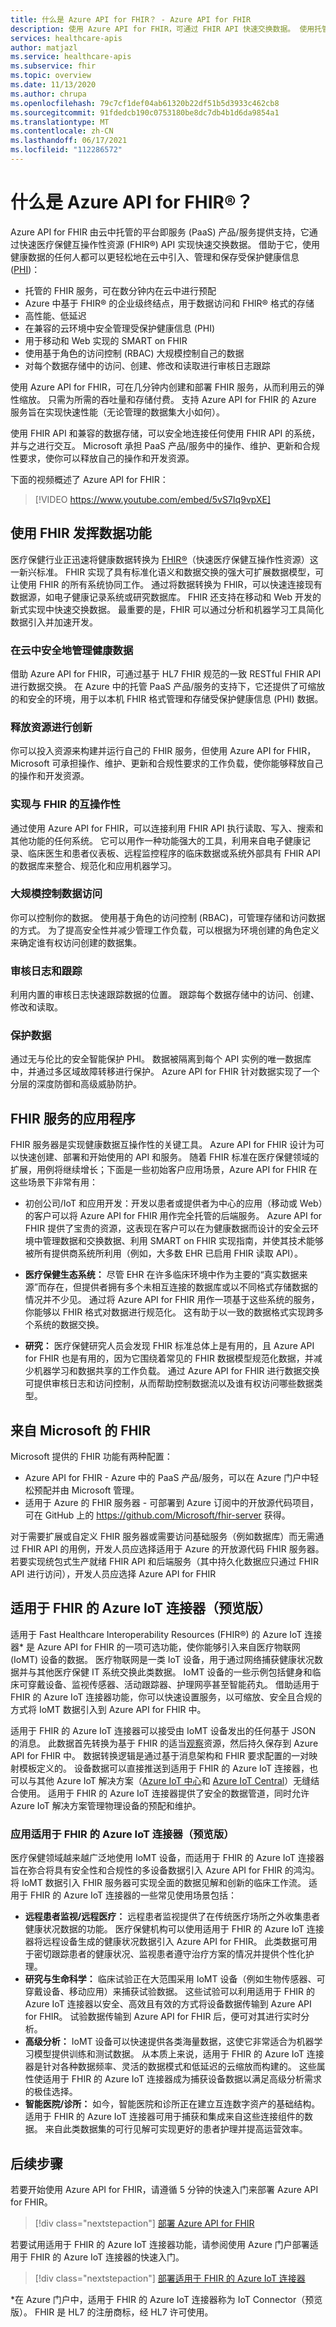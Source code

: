 ```yaml
---
title: 什么是 Azure API for FHIR？ - Azure API for FHIR
description: 使用 Azure API for FHIR，可通过 FHIR API 快速交换数据。 使用托管的云服务引入、管理和保存受保护健康信息 (PHI)。
services: healthcare-apis
author: matjazl
ms.service: healthcare-apis
ms.subservice: fhir
ms.topic: overview
ms.date: 11/13/2020
ms.author: chrupa
ms.openlocfilehash: 79c7cf1def04ab61320b22df51b5d3933c462cb8
ms.sourcegitcommit: 91fdedcb190c0753180be8dc7db4b1d6da9854a1
ms.translationtype: MT
ms.contentlocale: zh-CN
ms.lasthandoff: 06/17/2021
ms.locfileid: "112286572"
---
```

# <a name="what-is-azure-api-for-fhirreg"></a>什么是 Azure API for FHIR&reg;？

Azure API for FHIR 由云中托管的平台即服务 (PaaS) 产品/服务提供支持，它通过快速医疗保健互操作性资源 (FHIR®) API 实现快速交换数据。 借助于它，使用健康数据的任何人都可以更轻松地在云中引入、管理和保存受保护健康信息 ([PHI](https://www.hhs.gov/answers/hipaa/what-is-phi/index.html))： 

- 托管的 FHIR 服务，可在数分钟内在云中进行预配 
- Azure 中基于 FHIR® 的企业级终结点，用于数据访问和 FHIR® 格式的存储
- 高性能、低延迟
- 在兼容的云环境中安全管理受保护健康信息 (PHI)
- 用于移动和 Web 实现的 SMART on FHIR
- 使用基于角色的访问控制 (RBAC) 大规模控制自己的数据
- 对每个数据存储中的访问、创建、修改和读取进行审核日志跟踪

使用 Azure API for FHIR，可在几分钟内创建和部署 FHIR 服务，从而利用云的弹性缩放。  只需为所需的吞吐量和存储付费。 支持 Azure API for FHIR 的 Azure 服务旨在实现快速性能（无论管理的数据集大小如何）。

使用 FHIR API 和兼容的数据存储，可以安全地连接任何使用 FHIR API 的系统，并与之进行交互。  Microsoft 承担 PaaS 产品/服务中的操作、维护、更新和合规性要求，使你可以释放自己的操作和开发资源。 

下面的视频概述了 Azure API for FHIR：

>[!VIDEO https://www.youtube.com/embed/5vS7Iq9vpXE]

## <a name="leveraging-the-power-of-your-data-with-fhir"></a>使用 FHIR 发挥数据功能

医疗保健行业正迅速将健康数据转换为 [FHIR&reg;](https://hl7.org/fhir)（快速医疗保健互操作性资源）这一新兴标准。 FHIR 实现了具有标准化语义和数据交换的强大可扩展数据模型，可让使用 FHIR 的所有系统协同工作。  通过将数据转换为 FHIR，可以快速连接现有数据源，如电子健康记录系统或研究数据库。 FHIR 还支持在移动和 Web 开发的新式实现中快速交换数据。 最重要的是，FHIR 可以通过分析和机器学习工具简化数据引入并加速开发。  

### <a name="securely-manage-health-data-in-the-cloud"></a>在云中安全地管理健康数据

借助 Azure API for FHIR，可通过基于 HL7 FHIR 规范的一致 RESTful FHIR API 进行数据交换。 在 Azure 中的托管 PaaS 产品/服务的支持下，它还提供了可缩放的和安全的环境，用于以本机 FHIR 格式管理和存储受保护健康信息 (PHI) 数据。  

### <a name="free-up-your-resources-to-innovate"></a>释放资源进行创新

你可以投入资源来构建并运行自己的 FHIR 服务，但使用 Azure API for FHIR，Microsoft 可承担操作、维护、更新和合规性要求的工作负载，使你能够释放自己的操作和开发资源。

### <a name="enable-interoperability-with-fhir"></a>实现与 FHIR 的互操作性

通过使用 Azure API for FHIR，可以连接利用 FHIR API 执行读取、写入、搜索和其他功能的任何系统。  它可以用作一种功能强大的工具，利用来自电子健康记录、临床医生和患者仪表板、远程监控程序的临床数据或系统外部具有 FHIR API 的数据库来整合、规范化和应用机器学习。

### <a name="control-data-access-at-scale"></a>大规模控制数据访问

你可以控制你的数据。 使用基于角色的访问控制 (RBAC)，可管理存储和访问数据的方式。  为了提高安全性并减少管理工作负载，可以根据为环境创建的角色定义来确定谁有权访问创建的数据集。  

### <a name="audit-logs-and-tracking"></a>审核日志和跟踪 

利用内置的审核日志快速跟踪数据的位置。 跟踪每个数据存储中的访问、创建、修改和读取。

### <a name="secure-your-data"></a>保护数据

通过无与伦比的安全智能保护 PHI。  数据被隔离到每个 API 实例的唯一数据库中，并通过多区域故障转移进行保护。 Azure API for FHIR 针对数据实现了一个分层的深度防御和高级威胁防护。  

## <a name="applications-for-a-fhir-service"></a>FHIR 服务的应用程序

FHIR 服务器是实现健康数据互操作性的关键工具。  Azure API for FHIR 设计为可以快速创建、部署和开始使用的 API 和服务。  随着 FHIR 标准在医疗保健领域的扩展，用例将继续增长；下面是一些初始客户应用场景，Azure API for FHIR 在这些场景下非常有用： 

- 初创公司/IoT 和应用开发：开发以患者或提供者为中心的应用（移动或 Web）的客户可以将 Azure API for FHIR 用作完全托管的后端服务。 Azure API for FHIR 提供了宝贵的资源，这表现在客户可以在为健康数据而设计的安全云环境中管理数据和交换数据、利用 SMART on FHIR 实现指南，并使其技术能够被所有提供商系统所利用（例如，大多数 EHR 已启用 FHIR 读取 API）。   
- **医疗保健生态系统：** 尽管 EHR 在许多临床环境中作为主要的“真实数据来源”而存在，但提供者拥有多个未相互连接的数据库或以不同格式存储数据的情况并不少见。  通过将 Azure API for FHIR 用作一项基于这些系统的服务，你能够以 FHIR 格式对数据进行规范化。  这有助于以一致的数据格式实现跨多个系统的数据交换。 

- **研究：** 医疗保健研究人员会发现 FHIR 标准总体上是有用的，且 Azure API for FHIR 也是有用的，因为它围绕着常见的 FHIR 数据模型规范化数据，并减少机器学习和数据共享的工作负载。
通过 Azure API for FHIR 进行数据交换可提供审核日志和访问控制，从而帮助控制数据流以及谁有权访问哪些数据类型。 

## <a name="fhir-from-microsoft"></a>来自 Microsoft 的 FHIR

Microsoft 提供的 FHIR 功能有两种配置：

* Azure API for FHIR - Azure 中的 PaaS 产品/服务，可以在 Azure 门户中轻松预配并由 Microsoft 管理。
* 适用于 Azure 的 FHIR 服务器 - 可部署到 Azure 订阅中的开放源代码项目，可在 GitHub 上的 https://github.com/Microsoft/fhir-server 获得。

对于需要扩展或自定义 FHIR 服务器或需要访问基础服务（例如数据库）而无需通过 FHIR API 的用例，开发人员应选择适用于 Azure 的开放源代码 FHIR 服务器。   若要实现统包式生产就绪 FHIR API 和后端服务（其中持久化数据应只通过 FHIR API 进行访问），开发人员应选择 Azure API for FHIR

## <a name="azure-iot-connector-for-fhir-preview"></a>适用于 FHIR 的 Azure IoT 连接器（预览版）

适用于 Fast Healthcare Interoperability Resources (FHIR&#174;) 的 Azure IoT 连接器* 是 Azure API for FHIR 的一项可选功能，使你能够引入来自医疗物联网 (IoMT) 设备的数据。 医疗物联网是一类 IoT 设备，用于通过网络捕获健康状况数据并与其他医疗保健 IT 系统交换此类数据。 IoMT 设备的一些示例包括健身和临床可穿戴设备、监视传感器、活动跟踪器、护理网亭甚至智能药丸。 借助适用于 FHIR 的 Azure IoT 连接器功能，你可以快速设置服务，以可缩放、安全且合规的方式将 IoMT 数据引入到 Azure API for FHIR 中。

适用于 FHIR 的 Azure IoT 连接器可以接受由 IoMT 设备发出的任何基于 JSON 的消息。 此数据首先转换为基于 FHIR 的适当[观察](https://www.hl7.org/fhir/observation.html)资源，然后持久保存到 Azure API for FHIR 中。 数据转换逻辑是通过基于消息架构和 FHIR 要求配置的一对映射模板定义的。 设备数据可以直接推送到适用于 FHIR 的 Azure IoT 连接器，也可以与其他 Azure IoT 解决方案（[Azure IoT 中心](../../iot-hub/index.yml)和 [Azure IoT Central](../../iot-central/index.yml)）无缝结合使用。 适用于 FHIR 的 Azure IoT 连接器提供了安全的数据管道，同时允许 Azure IoT 解决方案管理物理设备的预配和维护。

### <a name="applications-of-azure-iot-connector-for-fhir-preview"></a>应用适用于 FHIR 的 Azure IoT 连接器（预览版）

医疗保健领域越来越广泛地使用 IoMT 设备，而适用于 FHIR 的 Azure IoT 连接器旨在弥合将具有安全性和合规性的多设备数据引入 Azure API for FHIR 的鸿沟。 将 IoMT 数据引入 FHIR 服务器可实现全面的数据见解和创新的临床工作流。 适用于 FHIR 的 Azure IoT 连接器的一些常见使用场景包括：
- **远程患者监视/远程医疗：** 远程患者监视提供了在传统医疗场所之外收集患者健康状况数据的功能。 医疗保健机构可以使用适用于 FHIR 的 Azure IoT 连接器将远程设备生成的健康状况数据引入 Azure API for FHIR。 此类数据可用于密切跟踪患者的健康状况、监视患者遵守治疗方案的情况并提供个性化护理。
- **研究与生命科学：** 临床试验正在大范围采用 IoMT 设备（例如生物传感器、可穿戴设备、移动应用）来捕获试验数据。 这些试验可以利用适用于 FHIR 的 Azure IoT 连接器以安全、高效且有效的方式将设备数据传输到 Azure API for FHIR。 试验数据传输到 Azure API for FHIR 后，便可对其进行实时分析。
- **高级分析：** IoMT 设备可以快速提供各类海量数据，这使它非常适合为机器学习模型提供训练和测试数据。 从本质上来说，适用于 FHIR 的 Azure IoT 连接器是针对各种数据频率、灵活的数据模式和低延迟的云缩放而构建的。 这些属性使适用于 FHIR 的 Azure IoT 连接器成为捕获设备数据以满足高级分析需求的极佳选择。
- **智能医院/诊所：** 如今，智能医院和诊所正在建立互连数字资产的基础结构。 适用于 FHIR 的 Azure IoT 连接器可用于捕获和集成来自这些连接组件的数据。 来自此类数据集的可行见解可实现更好的患者护理并提高运营效率。

## <a name="next-steps"></a>后续步骤

若要开始使用 Azure API for FHIR，请遵循 5 分钟的快速入门来部署 Azure API for FHIR。

>[!div class="nextstepaction"]
>[部署 Azure API for FHIR](fhir-paas-portal-quickstart.md)

若要试用适用于 FHIR 的 Azure IoT 连接器功能，请参阅使用 Azure 门户部署适用于 FHIR 的 Azure IoT 连接器的快速入门。

>[!div class="nextstepaction"]
>[部署适用于 FHIR 的 Azure IoT 连接器](iot-fhir-portal-quickstart.md)

*在 Azure 门户中，适用于 FHIR 的 Azure IoT 连接器称为 IoT Connector（预览版）。 FHIR 是 HL7 的注册商标，经 HL7 许可使用。 
